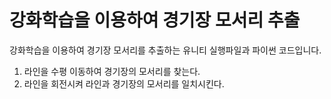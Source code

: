 # 강화학습을 이용하여 경기장 모서리 추출

강화학습을 이용하여 경기장 모서리를 추출하는 유니티 실행파일과 파이썬 코드입니다.

1. 라인을 수평 이동하여 경기장의 모서리를 찾는다.
2. 라인을 회전시켜 라인과 경기장의 모서리를 일치시킨다.
